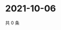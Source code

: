 # 2021-10-06

共 0 条

<!-- BEGIN -->
<!-- 最后更新时间 Wed Oct 06 2021 07:15:12 GMT+0800 (China Standard Time) -->

<!-- END -->
